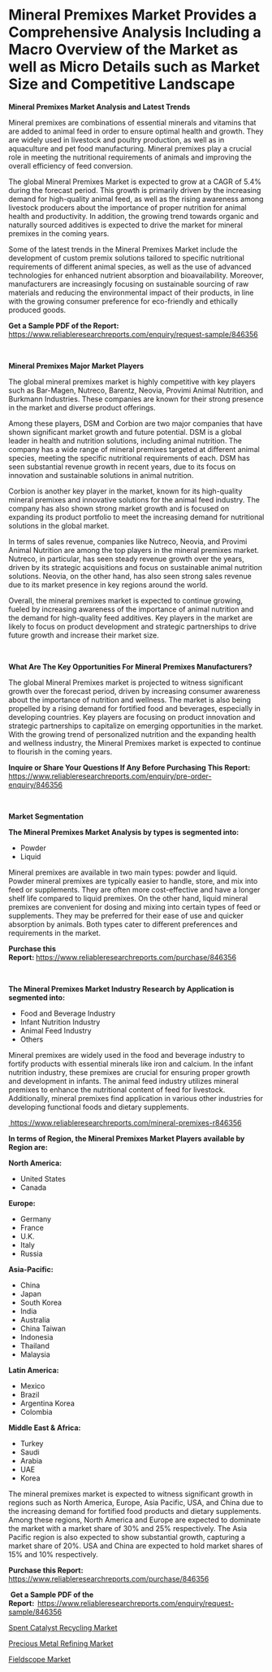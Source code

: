 <p><h1>Mineral Premixes Market Provides a Comprehensive Analysis Including a Macro Overview of the Market as well as Micro Details such as Market Size and Competitive Landscape</h1></p><p><strong>Mineral Premixes Market Analysis and Latest Trends</strong></p>
<p><p>Mineral premixes are combinations of essential minerals and vitamins that are added to animal feed in order to ensure optimal health and growth. They are widely used in livestock and poultry production, as well as in aquaculture and pet food manufacturing. Mineral premixes play a crucial role in meeting the nutritional requirements of animals and improving the overall efficiency of feed conversion.</p><p>The global Mineral Premixes Market is expected to grow at a CAGR of 5.4% during the forecast period. This growth is primarily driven by the increasing demand for high-quality animal feed, as well as the rising awareness among livestock producers about the importance of proper nutrition for animal health and productivity. In addition, the growing trend towards organic and naturally sourced additives is expected to drive the market for mineral premixes in the coming years.</p><p>Some of the latest trends in the Mineral Premixes Market include the development of custom premix solutions tailored to specific nutritional requirements of different animal species, as well as the use of advanced technologies for enhanced nutrient absorption and bioavailability. Moreover, manufacturers are increasingly focusing on sustainable sourcing of raw materials and reducing the environmental impact of their products, in line with the growing consumer preference for eco-friendly and ethically produced goods.</p></p>
<p><strong>Get a Sample PDF of the Report:&nbsp;</strong> <a href="https://www.reliableresearchreports.com/enquiry/request-sample/846356">https://www.reliableresearchreports.com/enquiry/request-sample/846356</a></p>
<p>&nbsp;</p>
<p><strong>Mineral Premixes Major Market Players</strong></p>
<p><p>The global mineral premixes market is highly competitive with key players such as Bar-Magen, Nutreco, Barentz, Neovia, Provimi Animal Nutrition, and Burkmann Industries. These companies are known for their strong presence in the market and diverse product offerings.</p><p>Among these players, DSM and Corbion are two major companies that have shown significant market growth and future potential. DSM is a global leader in health and nutrition solutions, including animal nutrition. The company has a wide range of mineral premixes targeted at different animal species, meeting the specific nutritional requirements of each. DSM has seen substantial revenue growth in recent years, due to its focus on innovation and sustainable solutions in animal nutrition.</p><p>Corbion is another key player in the market, known for its high-quality mineral premixes and innovative solutions for the animal feed industry. The company has also shown strong market growth and is focused on expanding its product portfolio to meet the increasing demand for nutritional solutions in the global market.</p><p>In terms of sales revenue, companies like Nutreco, Neovia, and Provimi Animal Nutrition are among the top players in the mineral premixes market. Nutreco, in particular, has seen steady revenue growth over the years, driven by its strategic acquisitions and focus on sustainable animal nutrition solutions. Neovia, on the other hand, has also seen strong sales revenue due to its market presence in key regions around the world.</p><p>Overall, the mineral premixes market is expected to continue growing, fueled by increasing awareness of the importance of animal nutrition and the demand for high-quality feed additives. Key players in the market are likely to focus on product development and strategic partnerships to drive future growth and increase their market size.</p></p>
<p>&nbsp;</p>
<p><strong>What Are The Key Opportunities For Mineral Premixes Manufacturers?</strong></p>
<p><p>The global Mineral Premixes market is projected to witness significant growth over the forecast period, driven by increasing consumer awareness about the importance of nutrition and wellness. The market is also being propelled by a rising demand for fortified food and beverages, especially in developing countries. Key players are focusing on product innovation and strategic partnerships to capitalize on emerging opportunities in the market. With the growing trend of personalized nutrition and the expanding health and wellness industry, the Mineral Premixes market is expected to continue to flourish in the coming years.</p></p>
<p><strong>Inquire or Share Your Questions If Any Before Purchasing This Report:</strong> <a href="https://www.reliableresearchreports.com/enquiry/pre-order-enquiry/846356">https://www.reliableresearchreports.com/enquiry/pre-order-enquiry/846356</a></p>
<p>&nbsp;</p>
<p><strong>Market Segmentation</strong></p>
<p><strong>The Mineral Premixes Market Analysis by types is segmented into:</strong></p>
<p><ul><li>Powder</li><li>Liquid</li></ul></p>
<p><p>Mineral premixes are available in two main types: powder and liquid. Powder mineral premixes are typically easier to handle, store, and mix into feed or supplements. They are often more cost-effective and have a longer shelf life compared to liquid premixes. On the other hand, liquid mineral premixes are convenient for dosing and mixing into certain types of feed or supplements. They may be preferred for their ease of use and quicker absorption by animals. Both types cater to different preferences and requirements in the market.</p></p>
<p><strong>Purchase this Report:&nbsp;</strong><a href="https://www.reliableresearchreports.com/purchase/846356">https://www.reliableresearchreports.com/purchase/846356</a></p>
<p>&nbsp;</p>
<p><strong>The Mineral Premixes Market Industry Research by Application is segmented into:</strong></p>
<p><ul><li>Food and Beverage Industry</li><li>Infant Nutrition Industry</li><li>Animal Feed Industry</li><li>Others</li></ul></p>
<p><p>Mineral premixes are widely used in the food and beverage industry to fortify products with essential minerals like iron and calcium. In the infant nutrition industry, these premixes are crucial for ensuring proper growth and development in infants. The animal feed industry utilizes mineral premixes to enhance the nutritional content of feed for livestock. Additionally, mineral premixes find application in various other industries for developing functional foods and dietary supplements.</p></p>
<p><a href="https://www.reliableresearchreports.com/mineral-premixes-r846356">&nbsp;https://www.reliableresearchreports.com/mineral-premixes-r846356</a></p>
<p><strong>In terms of Region, the Mineral Premixes Market Players available by Region are:</strong></p>
<p>
    <p> <strong> North America: </strong>
        <ul>
            <li>United States</li>
            <li>Canada</li>
        </ul>
        </p> 
    <p> <strong> Europe: </strong>
        <ul>
            <li>Germany</li>
            <li>France</li>
            <li>U.K.</li>
            <li>Italy</li>
            <li>Russia</li>
        </ul>
        </p> 
    <p> <strong> Asia-Pacific: </strong>
        <ul>
            <li>China</li>
            <li>Japan</li>
            <li>South Korea</li>
            <li>India</li>
            <li>Australia</li>
            <li>China Taiwan</li>
            <li>Indonesia</li>
            <li>Thailand</li>
            <li>Malaysia</li>
        </ul>
        </p> 
    <p> <strong> Latin America: </strong>
        <ul>
            <li>Mexico</li>
            <li>Brazil</li>
            <li>Argentina Korea</li>
            <li>Colombia</li>
        </ul>
        </p> 
    <p> <strong> Middle East & Africa: </strong>
        <ul>
            <li>Turkey</li>
            <li>Saudi</li>
            <li>Arabia</li>
            <li>UAE</li>
            <li>Korea</li>
        </ul>
    </p>
    </p>
<p><p>The mineral premixes market is expected to witness significant growth in regions such as North America, Europe, Asia Pacific, USA, and China due to the increasing demand for fortified food products and dietary supplements. Among these regions, North America and Europe are expected to dominate the market with a market share of 30% and 25% respectively. The Asia Pacific region is also expected to show substantial growth, capturing a market share of 20%. USA and China are expected to hold market shares of 15% and 10% respectively.</p></p>
<p><strong>Purchase this Report: </strong><a href="https://www.reliableresearchreports.com/purchase/846356">https://www.reliableresearchreports.com/purchase/846356</a></p>
<p>&nbsp;<strong>Get a Sample PDF of the Report:&nbsp;&nbsp;</strong><a href="https://www.reliableresearchreports.com/enquiry/request-sample/846356">https://www.reliableresearchreports.com/enquiry/request-sample/846356</a></p>
<p><strong></strong></p>
<p><p><a href="https://github.com/gracielawharr/Market-Research-Report-List-2/blob/main/spent-catalyst-recycling-market.md">Spent Catalyst Recycling Market</a></p><p><a href="https://github.com/edytherolanlouisejk1miz0wig/Market-Research-Report-List-3/blob/main/precious-metal-refining-market.md">Precious Metal Refining Market</a></p><p><a href="https://github.com/JennyferFeil2023/Market-Research-Report-List-1/blob/main/fieldscope-market.md">Fieldscope Market</a></p></p>
